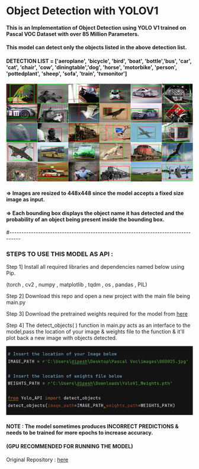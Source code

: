 # Object Detection with YOLOV1

#### This is an Implementation of Object Detection using YOLO V1 trained on Pascal VOC Dataset with over 85 Million Parameters.

#### This model can detect only the objects listed in the above detection list.

#### DETECTION LIST = ['aeroplane', 'bicycle', 'bird', 'boat', 'bottle','bus', 'car', 'cat', 'chair', 'cow', 'diningtable','dog', 'horse', 'motorbike', 'person', 'pottedplant', 'sheep', 'sofa', 'train', 'tvmonitor']
                     
                     
![](/imgs/pascalvoc.png)                     


#### => Images are resized to 448x448 since the model accepts a fixed size image as input.

#### => Each bounding box displays the object name it has detected and the probability of an object being present inside the bounding box.

#----------------------------------------------------------------------------------

### STEPS TO USE THIS MODEL AS API :

Step 1] Install all required libraries and dependencies named below using Pip.

(torch , cv2 , numpy , matplotlib , tqdm , os , pandas , PIL)

Step 2] Download this repo and open a new project with the main file being main.py

Step 3] Download the pretrained weights required for the model from [here](https://www.kaggle.com/deepeshdm/yolo-v1-pretrained-weights?select=YoloV1_Weights_1000examples.pth)

Step 4] The detect_objects( ) function in main.py acts as an interface to the model,pass the location of your image & weights file to the function & it'll plot back a new image with objects detected.

![](/imgs/yoloapi.png)

#### NOTE : The model sometimes produces INCORRECT PREDICTIONS & needs to be trained for more epochs to increase accuracy.
#### (GPU RECOMMENDED FOR RUNNING THE MODEL)

Original Repository : [here](https://github.com/aladdinpersson/Machine-Learning-Collection/tree/master/ML/Pytorch/object_detection/YOLO)








